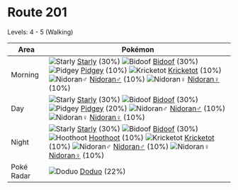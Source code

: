 # Route 201
Levels: 4 - 5 (Walking)

Area       | Pokémon
---        | ---
Morning    | ![][396]  [Starly] (30%) ![][399]  [Bidoof] (30%) ![][016]  [Pidgey] (10%)  ![][401]  [Kricketot] (10%) ![][032]  [Nidoran♂] (10%) ![][029]  [Nidoran♀] (10%)<br>
Day        | ![][396]  [Starly] (30%) ![][399]  [Bidoof] (30%) ![][016]  [Pidgey] (20%)  ![][032]  [Nidoran♂] (10%) ![][029]  [Nidoran♀] (10%)
Night      | ![][396]  [Starly] (30%) ![][399]  [Bidoof] (30%) ![][163]  [Hoothoot] (10%)  ![][401]  [Kricketot] (10%) ![][032]  [Nidoran♂] (10%) ![][029]  [Nidoran♀] (10%)<br>
Poké Radar | ![][084]  [Doduo] (22%)


[016]: https://raw.githubusercontent.com/PokeAPI/sprites/master/sprites/pokemon/16.png "Pidgey"
[029]: https://raw.githubusercontent.com/PokeAPI/sprites/master/sprites/pokemon/29.png "Nidoran♀"
[032]: https://raw.githubusercontent.com/PokeAPI/sprites/master/sprites/pokemon/32.png "Nidoran♂"
[084]: https://raw.githubusercontent.com/PokeAPI/sprites/master/sprites/pokemon/84.png "Doduo"
[163]: https://raw.githubusercontent.com/PokeAPI/sprites/master/sprites/pokemon/163.png "Hoothoot"
[396]: https://raw.githubusercontent.com/PokeAPI/sprites/master/sprites/pokemon/396.png "Starly"
[399]: https://raw.githubusercontent.com/PokeAPI/sprites/master/sprites/pokemon/399.png "Bidoof"
[401]: https://raw.githubusercontent.com/PokeAPI/sprites/master/sprites/pokemon/401.png "Kricketot"
[Pidgey]: pokemon_changes/016/
[Nidoran♀]: pokemon_changes/029/
[Nidoran♂]: pokemon_changes/032/
[Doduo]: pokemon_changes/084/
[Hoothoot]: pokemon_changes/163/
[Starly]: pokemon_changes/396/
[Bidoof]: pokemon_changes/399/
[Kricketot]: pokemon_changes/401/
